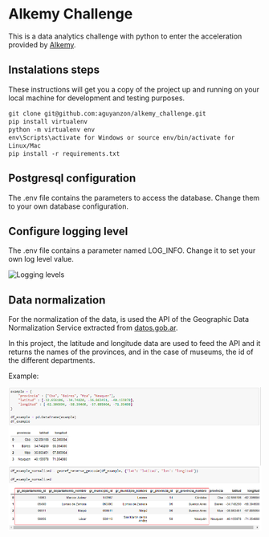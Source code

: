 # Alkemy Challenge 

This is a data analytics challenge with python to enter the acceleration provided by [Alkemy](https://www.alkemy.org/).

## Instalations steps

These instructions will get you a copy of the project up and running on your local machine for development and testing purposes. 

```
git clone git@github.com:aguyanzon/alkemy_challenge.git
pip install virtualenv
python -m virtualenv env
env\Scripts\activate for Windows or source env/bin/activate for Linux/Mac
pip install -r requirements.txt

```

## Postgresql configuration

The .env file contains the parameters to access the database. Change them to your own database configuration.

## Configure logging level

The .env file contains a parameter named LOG_INFO. Change it to set your own log level value.

<img src="https://images.ctfassets.net/h6vh38q7qvzk/4ndCwiSGDeEyIqCwmWs2KK/19a7cbf71d36644167a56f95bc1444c0/loggingLevels.jpeg" alt="Logging levels">

## Data normalization

For the normalization of the data, is used the API of the Geographic Data Normalization Service extracted from [datos.gob.ar](https://datosgobar.github.io/georef-ar-api/).

In this project, the latitude and longitude data are used to feed the API and it returns the names of the provinces, and in the case of museums, the id of the different departments.

Example:

![](img/example.PNG)



